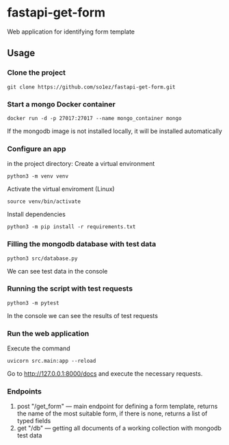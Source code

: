 # fastapi-get-form
Web application for identifying form template

## Usage
### Clone the project
```
git clone https://github.com/so1ez/fastapi-get-form.git
```
### Start a mongo Docker container
```
docker run -d -p 27017:27017 --name mongo_container mongo
```
If the mongodb image is not installed locally, it will be installed automatically
### Configure an app
in the project directory:
Create a virtual environment
```
python3 -m venv venv
```
Activate the virtual enviroment (Linux)
```
source venv/bin/activate
```
Install dependencies
```
python3 -m pip install -r requirements.txt
```
### Filling the mongodb database with test data
```
python3 src/database.py
```

We can see test data in the console
### Running the script with test requests
```
python3 -m pytest
```
In the console we can see the results of test requests
### Run the web application
Execute the command
```
uvicorn src.main:app --reload
```
Go to http://127.0.0.1:8000/docs and execute the necessary requests.
### Endpoints
1. post "/get_form" — main endpoint for defining a form template, returns the name of the most suitable form, if there is none, returns a list of typed fields
2. get "/db" — getting all documents of a working collection with mongodb test data